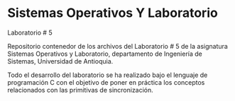 Sistemas Operativos Y Laboratorio
=================================


Laboratorio # 5

Repositorio contenedor de los archivos del Laboratorio # 5 de la asignatura Sistemas Operativos y Laboratorio, departamento de Ingeniería de Sistemas, Universidad de Antioquia.

Todo el desarrollo del laboratorio se ha realizado bajo el lenguaje de programación C con el objetivo de poner en práctica los conceptos relacionados con las primitivas de sincronización.
